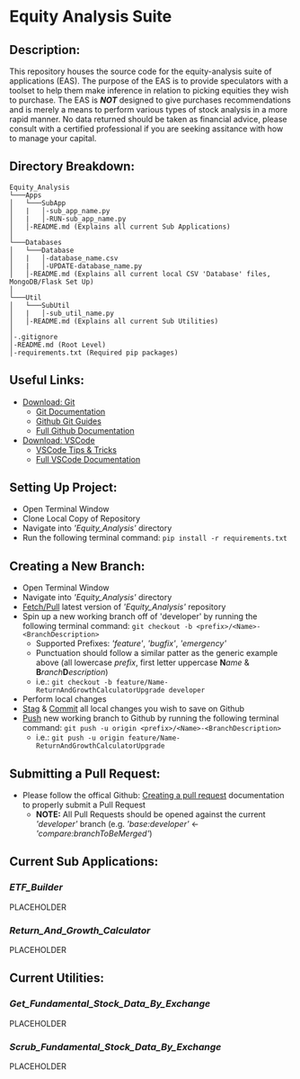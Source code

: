 # Equity Analysis Suite
## Description:
This repository houses the source code for the equity-analysis suite of applications (EAS). The purpose of the EAS is to
provide speculators with a toolset to help them make inference in relation to picking equities they wish to purchase.
The EAS is _**NOT**_ designed to give purchases recommendations and is merely a means to perform various types of stock 
analysis in a more rapid manner. No data returned should be taken as financial advice, please consult with a certified 
professional if you are seeking assitance with how to manage your capital.

## Directory Breakdown:
```
Equity_Analysis
└───Apps
│   └───SubApp
│   |   │-sub_app_name.py
│   |   │-RUN-sub_app_name.py
│   │-README.md (Explains all current Sub Applications)
│   
└───Databases
│   └───Database
│   |   │-database_name.csv
│   |   │-UPDATE-database_name.py  
│   │-README.md (Explains all current local CSV 'Database' files, MongoDB/Flask Set Up)
│   
└───Util
│   └───SubUtil
│   |   │-sub_util_name.py
│   │-README.md (Explains all current Sub Utilities) 
│
│-.gitignore
│-README.md (Root Level)
│-requirements.txt (Required pip packages)
```

## Useful Links:
- [Download: Git](https://git-scm.com/downloads)
    - [Git Documentation](https://git-scm.com/doc)
    - [Github Git Guides](https://github.com/git-guides)
    - [Full Github Documentation](https://docs.github.com/en)
- [Download: VSCode](https://code.visualstudio.com/Download)
    - [VSCode Tips & Tricks](https://code.visualstudio.com/docs/getstarted/tips-and-tricks)
    - [Full VSCode Documentation](https://code.visualstudio.com/docs)







## Setting Up Project: 
- Open Terminal Window
- Clone Local Copy of Repository
- Navigate into _'Equity_Analysis'_ directory
- Run the following terminal command:  `pip install -r requirements.txt`

## Creating a New Branch:
- Open Terminal Window
- Navigate into _'Equity_Analysis'_ directory
- [Fetch/Pull](https://github.com/git-guides/git-pull) latest version of _'Equity_Analysis'_ repository
- Spin up a new working branch off of 'developer' by running the following terminal command:  `git checkout -b <prefix>/<Name>-<BranchDescription>`
    - Supported Prefixes: _'feature'_, _'bugfix'_, _'emergency'_
    - Punctuation should follow a similar patter as the generic example above (all lowercase _prefix_, first letter uppercase **N**_ame_ & **B**_ranch_**D**_escription_)
    - i.e.:  `git checkout -b feature/Name-ReturnAndGrowthCalculatorUpgrade developer`
- Perform local changes
- [Stag](https://github.com/git-guides/git-add) & [Commit](https://github.com/git-guides/git-commit) all local changes you wish to save on Github
- [Push](https://github.com/git-guides/git-push) new working branch to Github by running the following terminal command: `git push -u origin <prefix>/<Name>-<BranchDescription>`
    - i.e.:  `git push -u origin feature/Name-ReturnAndGrowthCalculatorUpgrade`

## Submitting a Pull Request:
- Please follow the offical Github: [Creating a pull request](https://docs.github.com/en/pull-requests/collaborating-with-pull-requests/proposing-changes-to-your-work-with-pull-requests/creating-a-pull-request) documentation to properly submit a Pull Request
    - **NOTE:** All Pull Requests should be opened against the current _'developer'_ branch (e.g. _'base:developer'_ <- _'compare:branchToBeMerged'_)

## Current Sub Applications:
### _ETF_Builder_
PLACEHOLDER
### _Return_And_Growth_Calculator_
PLACEHOLDER


## Current Utilities:
### _Get_Fundamental_Stock_Data_By_Exchange_
PLACEHOLDER
### _Scrub_Fundamental_Stock_Data_By_Exchange_
PLACEHOLDER

